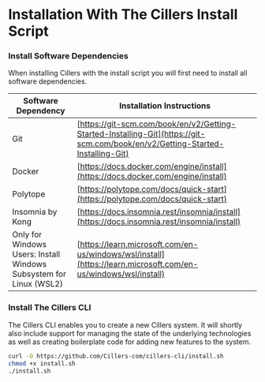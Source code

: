 # Installation With The Cillers Install Script

### Install Software Dependencies

When installing Cillers with the install script you will first need to install all software dependencies.

| Software Dependency                                                | Installation Instructions                                                                                                      |
| ------------------------------------------------------------------ | ------------------------------------------------------------------------------------------------------------------------------ |
| Git                                                                | [https://git-scm.com/book/en/v2/Getting-Started-Installing-Git](https://git-scm.com/book/en/v2/Getting-Started-Installing-Git) |
| Docker                                                             | [https://docs.docker.com/engine/install](https://docs.docker.com/engine/install)                                               |
| Polytope                                                           | [https://polytope.com/docs/quick-start](https://polytope.com/docs/quick-start)                                                 |
| Insomnia by Kong                                                   | [https://docs.insomnia.rest/insomnia/install](https://docs.insomnia.rest/insomnia/install)                                     |
| Only for Windows Users: Install Windows Subsystem for Linux (WSL2) | [https://learn.microsoft.com/en-us/windows/wsl/install](https://learn.microsoft.com/en-us/windows/wsl/install)                 |

### Install The Cillers CLI

The Cillers CLI enables you to create a new Cillers system. It will shortly also include support for managing the state of the underlying technologies as well as creating boilerplate code for adding new features to the system.

```bash
curl -O https://github.com/Cillers-com/cillers-cli/install.sh
chmod +x install.sh
./install.sh
```

